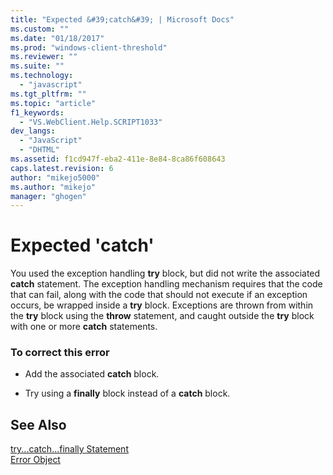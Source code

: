 ```yaml
---
title: "Expected &#39;catch&#39; | Microsoft Docs"
ms.custom: ""
ms.date: "01/18/2017"
ms.prod: "windows-client-threshold"
ms.reviewer: ""
ms.suite: ""
ms.technology: 
  - "javascript"
ms.tgt_pltfrm: ""
ms.topic: "article"
f1_keywords: 
  - "VS.WebClient.Help.SCRIPT1033"
dev_langs: 
  - "JavaScript"
  - "DHTML"
ms.assetid: f1cd947f-eba2-411e-8e84-8ca86f608643
caps.latest.revision: 6
author: "mikejo5000"
ms.author: "mikejo"
manager: "ghogen"
---
```

# Expected &#39;catch&#39;
You used the exception handling **try** block, but did not write the associated **catch** statement. The exception handling mechanism requires that the code that can fail, along with the code that should not execute if an exception occurs, be wrapped inside a **try** block. Exceptions are thrown from within the **try** block using the **throw** statement, and caught outside the **try** block with one or more **catch** statements.  
  
### To correct this error  
  
-   Add the associated **catch** block.  
  
-   Try using a **finally** block instead of a **catch** block.  
  
## See Also  
 [try...catch...finally Statement](../../javascript/reference/try-dot-dot-dot-catch-dot-dot-dot-finally-statement-javascript.md)   
 [Error Object](../../javascript/reference/error-object-javascript.md)